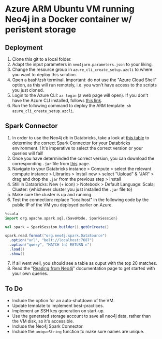 # Azure ARM Ubuntu VM running Neo4j in a Docker container w/ peristent storage

## Deployment
1. Clone this git to a local folder.
2. Adapt the input parameters in `neo4jarm.parameters.json` to your liking.
3. Change the resource group in `azure_cli_create_setup.azcli` to where you want to deploy this solution.
4. Open a bash/zsh terminal. Important: do not use the "Azure Cloud Shell" option, as this will run remotely, i.e. you won't have access to the scripts you just cloned.
5. Login to the Azure CLI: `az login` (a web page will open). If you don't have the Azure CLI installed, follows [this link](https://learn.microsoft.com/en-us/cli/azure/install-azure-cli).
6. Run the following command to deploy the ARM template: `sh azure_cli_create_setup.azcli`.

## Spark Connector
1. In order to use the Neo4j db in Databricks, take a look at [this table](https://neo4j.com/docs/spark/current/overview/#_spark_and_scala_compatibility) to determine the correct Spark Connector for your Databricks environment. ! It's imperative to select the correct version or your queries will fail!
2. Once you have determinded the correct version, you can download the corresponding `.jar` file from [this](https://github.com/neo4j-contrib/neo4j-spark-connector/releases) page.
3. Navigate to your Databricks instance > Compute > select the relevant compute instance > Libraries > Install new > select "Upload" & "JAR" > drag and drop the `.jar` from the previous step > Install
4. Still in Databricks: New (+ icon) > Notebook > Default Language: Scala; Cluster: {whichever cluster you just installed the `.jar` file to}
5. Make sure the cluster is up and running
6. Test the connection: replace "localhost" in the following code by the public IP of the VM you deployed earlier on Azure.
```Scala
%scala
import org.apache.spark.sql.{SaveMode, SparkSession}

val spark = SparkSession.builder().getOrCreate()

spark.read.format("org.neo4j.spark.DataSource")
  .option("url", "bolt://localhost:7687")
  .option("query", "MATCH (n) RETURN n")
  .load()
  .show()
```
7. If all went well, you should see a table as ouput with the top 20 matches.
8. Read the "[Reading from Neo4j](https://neo4j.com/docs/spark/current/reading/)" documentation page to get started with your own queries.

## To Do
- Include the option for an auto-shutdown of the VM.
- Update template to implement best-practices.
- Implement an SSH key generation on start-up.
- Use the generated storage account to save all neo4j data, rather than the VM disk, so it's accessible.
- Include the Neo4j Spark Connector.
- Include the `uniqueString` function to make sure names are unique.